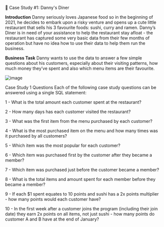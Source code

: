 🍜 Case Study #1: Danny's Diner

**Introduction**
Danny seriously loves Japanese food so in the beginning of 2021, he decides to embark upon a risky venture and opens up a cute little restaurant that sells his 3 favourite foods: sushi, curry and ramen.
Danny’s Diner is in need of your assistance to help the restaurant stay afloat - the restaurant has captured some very basic data from their few months of operation but have no idea how to use their data to help them run the business.

**Business Task**
Danny wants to use the data to answer a few simple questions about his customers, especially about their visiting patterns, how much money they’ve spent and also which menu items are their favourite.


![image](https://github.com/utkaarsh18/SQL/assets/65220489/96469fd7-72fb-4717-94f5-2a346502dd8a)

Case Study 1 Questions
Each of the following case study questions can be answered using a single SQL statement:

1 - What is the total amount each customer spent at the restaurant?

2 - How many days has each customer visited the restaurant?

3 - What was the first item from the menu purchased by each customer?

4 - What is the most purchased item on the menu and how many times was it purchased by all customers?

5 - Which item was the most popular for each customer?

6 - Which item was purchased first by the customer after they became a member?

7 - Which item was purchased just before the customer became a member?

8 - What is the total items and amount spent for each member before they became a member?

9 - If each $1 spent equates to 10 points and sushi has a 2x points multiplier - how many points would each customer have?

10 - In the first week after a customer joins the program (including their join date) they earn 2x points on all items, not just sushi - how many points do customer A and B have at the end of January?
